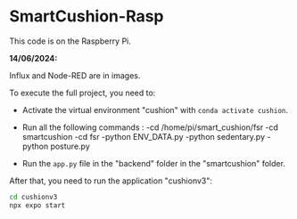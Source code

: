 # SmartCushion-Rasp

This code is on the Raspberry Pi.

**14/06/2024:**

Influx and Node-RED are in images.

To execute the full project, you need to:

- Activate the virtual environment "cushion" with `conda activate cushion`.
- Run all the following commands :
  -cd /home/pi/smart_cushion/fsr
  -cd smartcushion
  -cd fsr
  -python ENV_DATA.py
  -python sedentary.py
  -python posture.py

- Run the `app.py` file in the "backend" folder in the "smartcushion" folder.

After that, you need to run the application "cushionv3":

```bash
cd cushionv3
npx expo start

```
